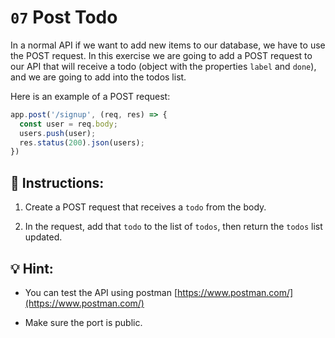 # `07` Post Todo 

In a normal API if we want to add new items to our database, we have to use the POST request. In this exercise we are going to add a POST request to our API that will receive a todo (object with the properties `label` and `done`), and we are going to add into the todos list.

Here is an example of a POST request:

```js
app.post('/signup', (req, res) => {
  const user = req.body;
  users.push(user);
  res.status(200).json(users);
})
```

## 📝 Instructions:

1. Create a POST request that receives a `todo` from the body.

2. In the request, add that `todo` to the list of `todos`, then return the `todos` list updated.

## 💡 Hint:

+ You can test the API using postman [https://www.postman.com/](https://www.postman.com/)

+ Make sure the port is public.